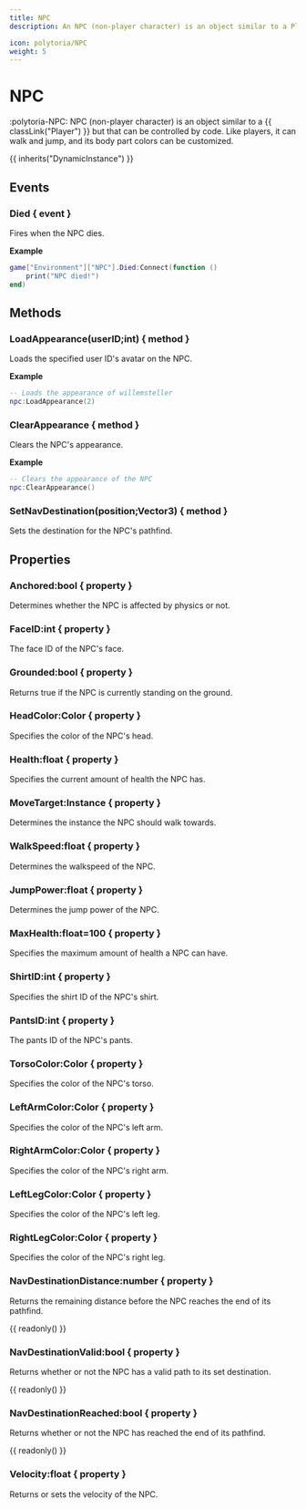 ```yaml
---
title: NPC
description: An NPC (non-player character) is an object similar to a Player but that can be controlled by code.

icon: polytoria/NPC
weight: 5
---
```


# NPC

:polytoria-NPC: NPC (non-player character) is an object similar to a {{ classLink("Player") }} but that can be controlled by code. Like players, it can walk and jump, and its body part colors can be customized.

{{ inherits("DynamicInstance") }}

## Events

### Died { event }

Fires when the NPC dies.

**Example**

```lua
game["Environment"]["NPC"].Died:Connect(function ()
    print("NPC died!")
end)
```

## Methods

### LoadAppearance(userID;int) { method }

Loads the specified user ID's avatar on the NPC.

**Example**

```lua
-- Loads the appearance of willemsteller
npc:LoadAppearance(2)
```

### ClearAppearance { method }

Clears the NPC's appearance.

**Example**

```lua
-- Clears the appearance of the NPC
npc:ClearAppearance()
```

### SetNavDestination(position;Vector3) { method }

Sets the destination for the NPC's pathfind.

## Properties

### Anchored:bool { property }

Determines whether the NPC is affected by physics or not.

### FaceID:int { property }

The face ID of the NPC's face.

### Grounded:bool { property }

Returns true if the NPC is currently standing on the ground.

### HeadColor:Color { property }

Specifies the color of the NPC's head.

### Health:float { property }

Specifies the current amount of health the NPC has.

### MoveTarget:Instance { property }

Determines the instance the NPC should walk towards.

### WalkSpeed:float { property }

Determines the walkspeed of the NPC.

### JumpPower:float { property }

Determines the jump power of the NPC.

### MaxHealth:float=100 { property }

Specifies the maximum amount of health a NPC can have.

### ShirtID:int { property }

Specifies the shirt ID of the NPC's shirt.

### PantsID:int { property }

The pants ID of the NPC's pants.

### TorsoColor:Color { property }

Specifies the color of the NPC's torso.

### LeftArmColor:Color { property }

Specifies the color of the NPC's left arm.

### RightArmColor:Color { property }

Specifies the color of the NPC's right arm.

### LeftLegColor:Color { property }

Specifies the color of the NPC's left leg.

### RightLegColor:Color { property }

Specifies the color of the NPC's right leg.

### NavDestinationDistance:number { property }

Returns the remaining distance before the NPC reaches the end of its pathfind.

{{ readonly() }}

### NavDestinationValid:bool { property }

Returns whether or not the NPC has a valid path to its set destination.

{{ readonly() }}

### NavDestinationReached:bool { property }

Returns whether or not the NPC has reached the end of its pathfind.

{{ readonly() }}

### Velocity:float { property }

Returns or sets the velocity of the NPC.
